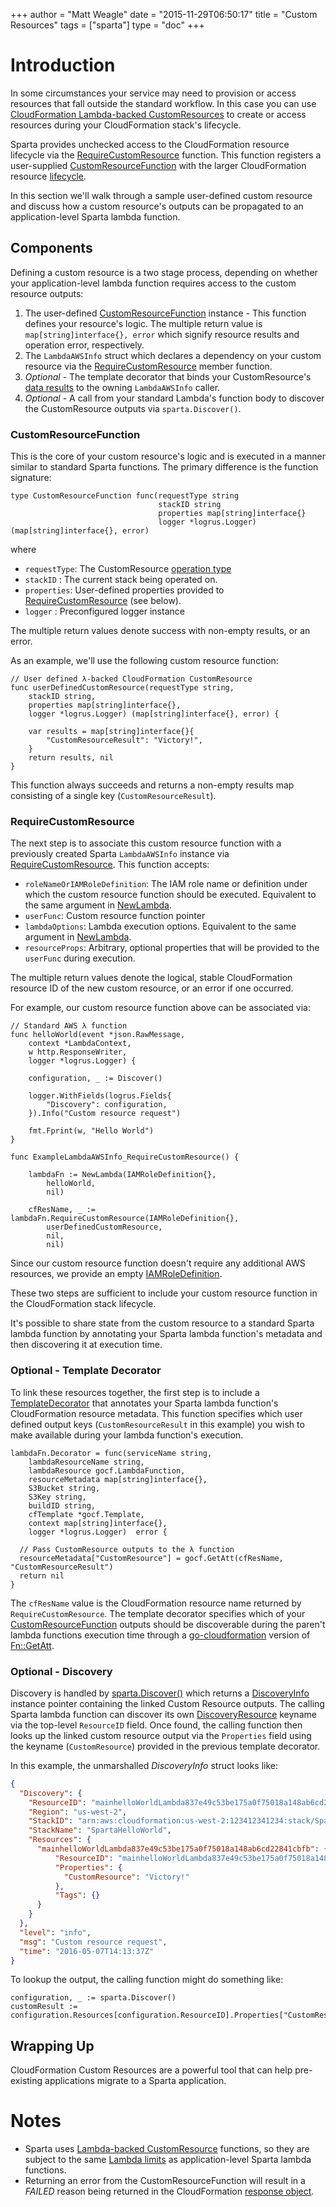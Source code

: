 +++
author = "Matt Weagle"
date = "2015-11-29T06:50:17"
title = "Custom Resources"
tags = ["sparta"]
type = "doc"
+++

# Introduction

In some circumstances your service may need to provision or access resources that fall outside the standard workflow.  In this case you can use [CloudFormation Lambda-backed CustomResources](http://docs.aws.amazon.com/AWSCloudFormation/latest/UserGuide/template-custom-resources-lambda.html) to create or access resources during your CloudFormation stack's lifecycle.

Sparta provides unchecked access to the CloudFormation resource lifecycle via the [RequireCustomResource](https://godoc.org/github.com/mweagle/Sparta#LambdaAWSInfo.RequireCustomResource) function.  This function registers a user-supplied [CustomResourceFunction](https://godoc.org/github.com/mweagle/Sparta#CustomResourceFunction) with the larger CloudFormation resource [lifecycle](http://docs.aws.amazon.com/AWSCloudFormation/latest/UserGuide/crpg-ref-requesttypes.html).

In this section we'll walk through a sample user-defined custom resource and discuss how a custom resource's outputs can be propagated to an application-level Sparta lambda function.

## Components

Defining a custom resource is a two stage process, depending on whether your application-level lambda function requires access to the custom resource outputs:

  1. The user-defined [CustomResourceFunction](https://godoc.org/github.com/mweagle/Sparta#CustomResourceFunction) instance
    - This function defines your resource's logic.  The multiple return value is `map[string]interface{}, error` which signify resource results and operation error, respectively.
  1. The `LambdaAWSInfo` struct which declares a dependency on your custom resource via the [RequireCustomResource](https://godoc.org/github.com/mweagle/Sparta#LambdaAWSInfo.RequireCustomResource) member function.
  1. *Optional* - The template decorator that binds your CustomResource's [data results](http://docs.aws.amazon.com/AWSCloudFormation/latest/UserGuide/crpg-ref-responses.html) to the owning `LambdaAWSInfo` caller.
  1. *Optional* - A call from your standard Lambda's function body to discover the CustomResource outputs via `sparta.Discover()`.


### CustomResourceFunction

This is the core of your custom resource's logic and is executed in a manner similar to standard Sparta functions.  The primary difference is the function signature:

    type CustomResourceFunction func(requestType string
                                     stackID string
                                     properties map[string]interface{}
                                     logger *logrus.Logger) (map[string]interface{}, error)

where

  * `requestType`: The CustomResource [operation type](http://docs.aws.amazon.com/AWSCloudFormation/latest/UserGuide/crpg-ref-requests.html)
  * `stackID` : The current stack being operated on.
  * `properties`: User-defined properties provided to [RequireCustomResource](https://godoc.org/github.com/mweagle/Sparta#LambdaAWSInfo.RequireCustomResource) (see below).
  * `logger` : Preconfigured logger instance

The multiple return values denote success with non-empty results, or an error.

As an example, we'll use the following custom resource function:

```
// User defined λ-backed CloudFormation CustomResource
func userDefinedCustomResource(requestType string,
	stackID string,
	properties map[string]interface{},
	logger *logrus.Logger) (map[string]interface{}, error) {

	var results = map[string]interface{}{
		"CustomResourceResult": "Victory!",
	}
	return results, nil
}
```

This function always succeeds and returns a non-empty results map consisting of a single key (`CustomResourceResult`).

### RequireCustomResource

The next step is to associate this custom resource function with a previously created Sparta `LambdaAWSInfo` instance via [RequireCustomResource](https://godoc.org/github.com/mweagle/Sparta#LambdaAWSInfo.RequireCustomResource).  This function accepts:

  * `roleNameOrIAMRoleDefinition`: The IAM role name or definition under which the custom resource function should be executed. Equivalent to the same argument in [NewLambda](https://godoc.org/github.com/mweagle/Sparta#NewLambda).
  * `userFunc`: Custom resource function pointer
  * `lambdaOptions`: Lambda execution options. Equivalent to the same argument in [NewLambda](https://godoc.org/github.com/mweagle/Sparta#NewLambda).
  * `resourceProps`: Arbitrary, optional properties that will be provided to the `userFunc` during execution.

The multiple return values denote the logical, stable CloudFormation resource ID of the new custom resource, or an error if one occurred.

For example, our custom resource function above can be associated via:


```
// Standard AWS λ function
func helloWorld(event *json.RawMessage,
	context *LambdaContext,
	w http.ResponseWriter,
	logger *logrus.Logger) {

	configuration, _ := Discover()

	logger.WithFields(logrus.Fields{
		"Discovery": configuration,
	}).Info("Custom resource request")

	fmt.Fprint(w, "Hello World")
}

func ExampleLambdaAWSInfo_RequireCustomResource() {

	lambdaFn := NewLambda(IAMRoleDefinition{},
		helloWorld,
		nil)

	cfResName, _ := lambdaFn.RequireCustomResource(IAMRoleDefinition{},
		userDefinedCustomResource,
		nil,
		nil)

```

Since our custom resource function doesn't require any additional AWS resources, we provide an empty [IAMRoleDefinition](https://godoc.org/github.com/mweagle/Sparta#IAMRoleDefinition).

These two steps are sufficient to include your custom resource function in the CloudFormation stack lifecycle.

It's possible to share state from the custom resource to a standard Sparta lambda function by annotating your Sparta lambda function's metadata and then discovering it at execution time.

### Optional - Template Decorator

To link these resources together, the first step is to include a [TemplateDecorator](https://godoc.org/github.com/mweagle/Sparta#TemplateDecorator) that annotates your Sparta lambda function's CloudFormation resource metadata.  This function specifies which user defined output keys (`CustomResourceResult` in this example) you wish to make available during your lambda function's execution.

```
lambdaFn.Decorator = func(serviceName string,
	lambdaResourceName string,
	lambdaResource gocf.LambdaFunction,
	resourceMetadata map[string]interface{},
	S3Bucket string,
	S3Key string,
	buildID string,
	cfTemplate *gocf.Template,
	context map[string]interface{},
	logger *logrus.Logger)  error {

  // Pass CustomResource outputs to the λ function
  resourceMetadata["CustomResource"] = gocf.GetAtt(cfResName, "CustomResourceResult")
  return nil
}
```

The `cfResName` value is the CloudFormation resource name returned by `RequireCustomResource`.  The template decorator specifies which of your [CustomResourceFunction](https://godoc.org/github.com/mweagle/Sparta#CustomResourceFunction) outputs should be discoverable during the paren't lambda functions execution time through a [go-cloudformation](https://godoc.org/github.com/crewjam/go-cloudformation#GetAtt) version of [Fn::GetAtt](http://docs.aws.amazon.com/AWSCloudFormation/latest/UserGuide/intrinsic-function-reference-getatt.html).

### Optional - Discovery

Discovery is handled by [sparta.Discover()](https://godoc.org/github.com/mweagle/Sparta#Discover) which returns a [DiscoveryInfo](https://godoc.org/github.com/mweagle/Sparta#DiscoveryInfo) instance pointer containing the linked Custom Resource outputs.  The calling Sparta lambda function can discover its own [DiscoveryResource](https://godoc.org/github.com/mweagle/Sparta#DiscoveryResource) keyname via the top-level `ResourceID` field. Once found, the calling function then looks up the linked custom resource output via the `Properties` field using the keyname  (`CustomResource`) provided in the previous template decorator.

In this example, the unmarshalled _DiscoveryInfo_ struct looks like:


```json
{
  "Discovery": {
    "ResourceID": "mainhelloWorldLambda837e49c53be175a0f75018a148ab6cd22841cbfb",
    "Region": "us-west-2",
    "StackID": "arn:aws:cloudformation:us-west-2:123412341234:stack/SpartaHelloWorld/70b28170-13f9-11e6-b0c7-50d5ca11b8d2",
    "StackName": "SpartaHelloWorld",
    "Resources": {
      "mainhelloWorldLambda837e49c53be175a0f75018a148ab6cd22841cbfb": {
          "ResourceID": "mainhelloWorldLambda837e49c53be175a0f75018a148ab6cd22841cbfb",
          "Properties": {
            "CustomResource": "Victory!"
          },
          "Tags": {}
      }
    }
  },
  "level": "info",
  "msg": "Custom resource request",
  "time": "2016-05-07T14:13:37Z"
}
```

To lookup the output, the calling function might do something like:

```
configuration, _ := sparta.Discover()
customResult := configuration.Resources[configuration.ResourceID].Properties["CustomResourceResult"]
```

## Wrapping Up

CloudFormation Custom Resources are a powerful tool that can help pre-existing applications migrate to a Sparta application.


# Notes
  * Sparta uses [Lambda-backed CustomResource](http://docs.aws.amazon.com/AWSCloudFormation/latest/UserGuide/template-custom-resources-lambda.html) functions, so they are subject to the same [Lambda limits](http://docs.aws.amazon.com/lambda/latest/dg/limits.html) as application-level Sparta lambda functions.
  * Returning an error from the CustomResourceFunction will result in a _FAILED_ reason being returned in the CloudFormation [response object](http://docs.aws.amazon.com/AWSCloudFormation/latest/UserGuide/crpg-ref-responses.html).

